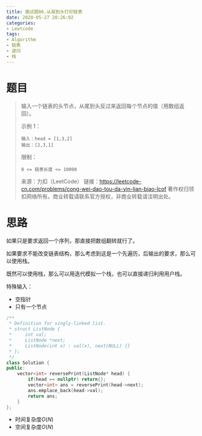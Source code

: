 ```yaml
---
title: 面试题06.从尾到头打印链表
date: 2020-05-27 20:26:02
categories:
- Leetcode
tags:
- Algorithm
- 链表
- 递归
- 栈
---
```


# 题目

> 输入一个链表的头节点，从尾到头反过来返回每个节点的值（用数组返回）。
>
>  
>
> 示例 1：
>
> ```
> 输入：head = [1,3,2]
> 输出：[2,3,1]
> ```
>
>
> 限制：
>
> `0 <= 链表长度 <= 10000`
>
> 来源：力扣（LeetCode）
> 链接：https://leetcode-cn.com/problems/cong-wei-dao-tou-da-yin-lian-biao-lcof
> 著作权归领扣网络所有。商业转载请联系官方授权，非商业转载请注明出处。

# 思路

如果只是要求返回一个序列，那直接把数组翻转就行了。

如果要求不能改变链表结构，那么考虑到这是一个先遍历，后输出的要求，那么可以使用栈。

既然可以使用栈，那么可以用迭代模拟一个栈，也可以直接递归利用用户栈。

特殊输入：

- 空指针
- 只有一个节点

```c++
/**
 * Definition for singly-linked list.
 * struct ListNode {
 *     int val;
 *     ListNode *next;
 *     ListNode(int x) : val(x), next(NULL) {}
 * };
 */
class Solution {
public:
    vector<int> reversePrint(ListNode* head) {
        if(head == nullptr) return{};
        vector<int> ans = reversePrint(head->next);
        ans.emplace_back(head->val);
        return ans;
    }
};
```

- 时间复杂度$O(N)$
- 空间复杂度$O(N)$

